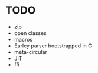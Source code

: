 TODO
====

* zip
* open classes
* macros
* Earley parser bootstrapped in C
* meta-circular
* JIT
* ffi
